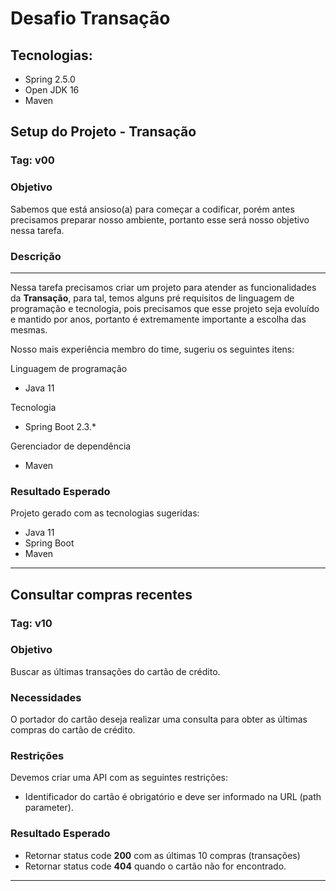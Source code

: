 # Desafio Transação

## Tecnologias:

* Spring 2.5.0
* Open JDK 16
* Maven

## Setup do Projeto - Transação

### Tag: v00

### Objetivo

Sabemos que está ansioso(a) para começar a codificar, porém antes precisamos preparar nosso ambiente, portanto esse será nosso objetivo nessa tarefa.

### Descrição

------

Nessa tarefa precisamos criar um projeto para atender as funcionalidades da **Transação**, para tal, temos alguns pré requisitos de linguagem de programação e tecnologia, pois precisamos que esse projeto seja evoluído e mantido por anos, portanto é extremamente importante a escolha das mesmas.

Nosso mais experiência membro do time, sugeriu os seguintes itens:

Linguagem de programação

- Java 11

Tecnologia

- Spring Boot 2.3.*

Gerenciador de dependência

- Maven

### Resultado Esperado

Projeto gerado com as tecnologias sugeridas:

- Java 11
- Spring Boot
- Maven

------

## Consultar compras recentes

### Tag: v10

### Objetivo

Buscar as últimas transações do cartão de crédito.

### Necessidades

O portador do cartão deseja realizar uma consulta para obter as últimas compras do cartão de crédito.

### Restrições

Devemos criar uma API com as seguintes restrições:

- Identificador do cartão é obrigatório e deve ser informado na URL (path parameter).

### Resultado Esperado

- Retornar status code **200** com as últimas 10 compras (transações)
- Retornar status code **404** quando o cartão não for encontrado.

------

